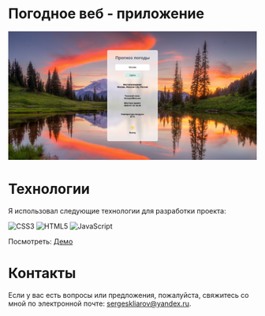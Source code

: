 # Погодное веб - приложение
![alt text](https://github.com/SerGioPlay01/weather_web_app/blob/main/Weather-App.png?raw=true  'Ken Block rip')
# Технологии
Я использовал следующие технологии для разработки проекта:

![CSS3](https://img.shields.io/badge/css3-%231572B6.svg?style=for-the-badge&logo=css3&logoColor=white) ![HTML5](https://img.shields.io/badge/html5-%23E34F26.svg?style=for-the-badge&logo=html5&logoColor=white) ![JavaScript](https://img.shields.io/badge/javascript-%23323330.svg?style=for-the-badge&logo=javascript&logoColor=%23F7DF1E)

Посмотреть: [Демо](https://sergioplay01.github.io/weather_web_app/)

# Контакты
Если у вас есть вопросы или предложения, пожалуйста, свяжитесь со мной по электронной почте: sergeskliarov@yandex.ru.


